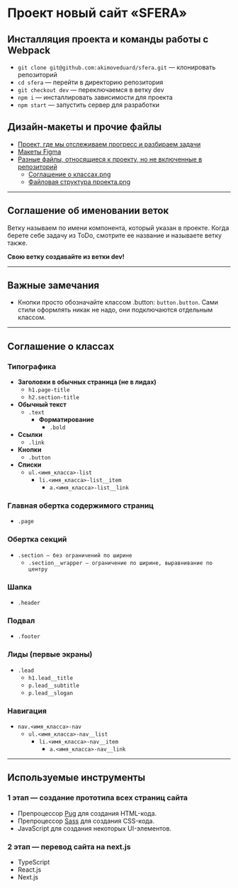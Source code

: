 # Проект новый сайт «SFERA»

## Инсталляция проекта и команды работы с Webpack
* `git clone git@github.com:akimoveduard/sfera.git` — клонировать репозиторий
* `cd sfera` — перейти в директорию репозитория
* `git checkout dev` — переключаемся в ветку dev
* `npm i` — инсталлировать зависимости для проекта
* `npm start` — запустить сервер для разработки

## Дизайн-макеты и прочие файлы

* [Проект, где мы отслеживаем прогресс и разбираем задачи](https://github.com/users/akimoveduard/projects/4)
* [Макеты Figma](https://www.figma.com/file/olEeqV0sjKEfAi5F6w6a1k/NEW-SFERA.zone-01.02.2022-(Copy)?node-id=4198%3A6651&t=xh64YMdoKLuADYKt-0)
* [Разные файлы, относящиеся к проекту, но не включенные в репозиторий](https://disk.yandex.ru/d/fUGcisZS6WX4Fw)
	* [Соглашение о классах.png](https://disk.yandex.ru/i/-WtMMP-dnI2H9g)
	* [Файловая структура проекта.png](https://disk.yandex.ru/i/4vhNRIL0lfVNRA)

---
## Соглашение об именовании веток

Ветку называем по имени компонента, который указан в проекте. Когда берете себе задачу из ToDo, смотрите ее название и называете ветку также.

__Свою ветку создавайте из ветки dev!__

---
## Важные замечания

* Кнопки просто обозначайте классом .button: `button.button`. Сами стили оформлять никак не надо, они подключаются отдельным классом.

---
## Соглашение о классах

### Типографика

* __Заголовки в обычных страница (не в лидах)__
	* `h1.page-title`
	* `h2.section-title`
* __Обычный текст__
	* `.text`
		* __Форматирование__
			* `.bold`
* __Ссылки__
	* `.link`
* __Кнопки__
	* `.button`
* __Списки__
	* `ul.<имя_класса>-list`
		* `li.<имя_класса>-list__item`
			* `a.<имя_класса>-list__link`

### Главная обертка содержимого страниц

* `.page`

### Обертка секций

* `.section — без ограничений по ширине`
	* `.section__wrapper — ограничение по ширине, выравнивание по центру`

### Шапка

* `.header`

### Подвал

* `.footer`

### Лиды (первые экраны)

* `.lead`
	* `h1.lead__title`
	* `p.lead__subtitle`
	* `p.lead__slogan`

### Навигация

* `nav.<имя_класса>-nav`
	* `ul.<имя_класса>-nav__list`
		* `li.<имя_класса>-nav__item`
			* `a.<имя_класса>-nav__link`

---

## Используемые инструменты

### 1 этап — создание прототипа всех страниц сайта

* Препроцессор [Pug](https://pugjs.org/) для создания HTML-кода.
* Препроцессор [Sass](https://sass-lang.com/) для создания CSS-кода.
* JavaScript для создания некоторых UI-элементов.

### 2 этап — перевод сайта на next.js

* TypeScript
* React.js
* Next.js